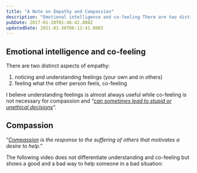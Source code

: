 ```yaml
---
title: "A Note on Empathy and Compassion"
description: "Emotional intelligence and co-feeling There are two distinct aspects of empathy: 1. noticing and understanding feelings (your own and in others) 2. feeling what the other person feels, co-feeling I..."
pubDate: 2017-01-20T01:46:42.000Z
updatedDate: 2021-01-30T06:12:41.000Z
---
```

## Emotional intelligence and co-feeling

There are two distinct aspects of empathy:

1. noticing and understanding feelings (your own and in
   others)
2. feeling what the other person feels, co-feeling

I believe understanding feelings is almost always
useful while co-feeling is not necessary for
compassion and
*“[can sometimes lead to stupid or unethical decisions](http://www.vox.com/conversations/2017/1/19/14266230/empathy-morality-ethics-psychology-science-compassion-paul-bloom?ref=localhost)*“.

## Compassion

“*[Compassion](https://en.wikipedia.org/wiki/Compassion?ref=localhost)
is the response to the suffering of others that motivates a
desire to help*.”

The following video does not
differentiate understanding and co-feeling but shows a
good and a bad way to help someone in a bad situation: